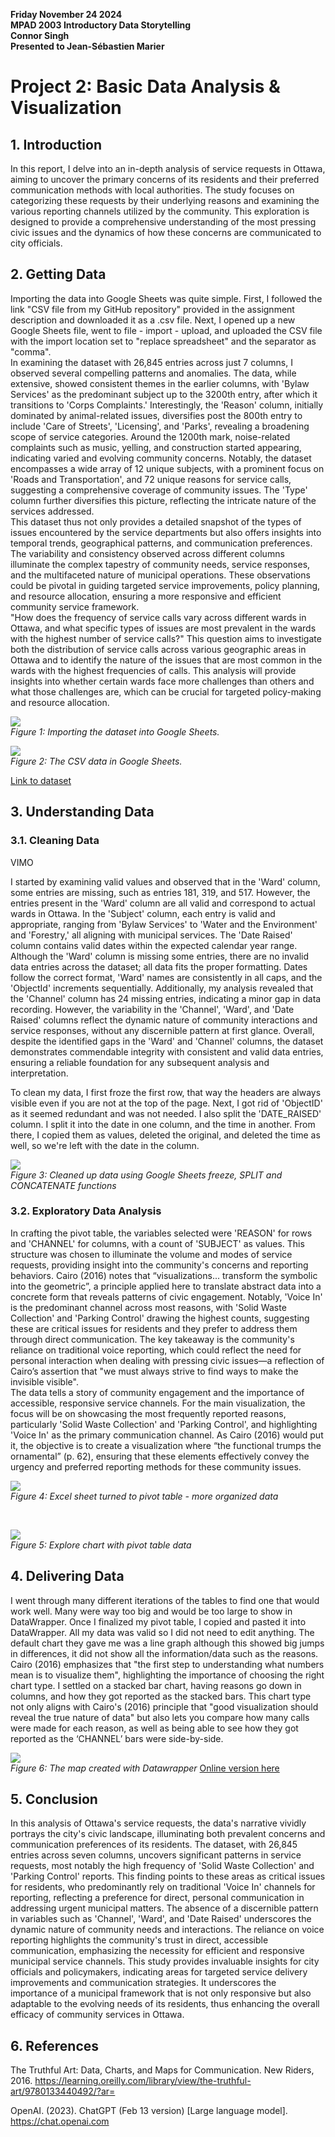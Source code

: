 **Friday November 24 2024**<br>
**MPAD 2003 Introductory Data Storytelling**<br>
**Connor Singh**<br>
**Presented to Jean-Sébastien Marier**<br>

# Project 2: Basic Data Analysis & Visualization


## 1. Introduction

In this report, I delve into an in-depth analysis of service requests in Ottawa, aiming to uncover the primary concerns of its residents and their preferred communication methods with local authorities. The study focuses on categorizing these requests by their underlying reasons and examining the various reporting channels utilized by the community. This exploration is designed to provide a comprehensive understanding of the most pressing civic issues and the dynamics of how these concerns are communicated to city officials.
<br>

## 2. Getting Data

 Importing the data into Google Sheets was quite simple. First, I followed the link "CSV file from my GitHub repository" provided in the assignment description and downloaded it as a .csv file. Next, I opened up a new Google Sheets file, went to file - import - upload, and uploaded the CSV file with the import location set to "replace spreadsheet" and the separator as "comma".
 <br> 
In examining the dataset with 26,845 entries across just 7 columns, I observed several compelling patterns and anomalies. The data, while extensive, showed consistent themes in the earlier columns, with 'Bylaw Services' as the predominant subject up to the 3200th entry, after which it transitions to 'Corps Complaints.' Interestingly, the 'Reason' column, initially dominated by animal-related issues, diversifies post the 800th entry to include 'Care of Streets', 'Licensing', and 'Parks', revealing a broadening scope of service categories. Around the 1200th mark, noise-related complaints such as music, yelling, and construction started appearing, indicating varied and evolving community concerns. Notably, the dataset encompasses a wide array of 12 unique subjects, with a prominent focus on 'Roads and Transportation', and 72 unique reasons for service calls, suggesting a comprehensive coverage of community issues. The 'Type' column further diversifies this picture, reflecting the intricate nature of the services addressed.
<br>
This dataset thus not only provides a detailed snapshot of the types of issues encountered by the service departments but also offers insights into temporal trends, geographical patterns, and communication preferences. The variability and consistency observed across different columns illuminate the complex tapestry of community needs, service responses, and the multifaceted nature of municipal operations. These observations could be pivotal in guiding targeted service improvements, policy planning, and resource allocation, ensuring a more responsive and efficient community service framework.
<br>
"How does the frequency of service calls vary across different wards in Ottawa, and what specific types of issues are most prevalent in the wards with the highest number of service calls?" This question aims to investigate both the distribution of service calls across various geographic areas in Ottawa and to identify the nature of the issues that are most common in the wards with the highest frequencies of calls. This analysis will provide insights into whether certain wards face more challenges than others and what those challenges are, which can be crucial for targeted policy-making and resource allocation.



![](importFile.png)<br>
*Figure 1: Importing the dataset into Google Sheets.*
<br>




![](dataset_speadsheet.png)<br>
*Figure 2: The CSV data in Google Sheets.*

[Link to dataset](https://docs.google.com/spreadsheets/d/1-5zMoZkcVM2AVonTv4MaRpOtUMiWvHk3xrzonO0j34U/edit?usp=sharing)


<!--
**Here are examples of functions and lines of code put in grey boxes:**

1. If you name a function, put it between "angled" quotation marks like this: `IMPORTHTML`.
1. If you want to include the entire line of code, do the same thing, albeit with your entire code: `=IMPORTHTML("https://en.wikipedia.org/wiki/China"; "table", 5)`.
1. Alternatively, you can put your code in an independent box using the template below:

``` r
=IMPORTHTML("https://en.wikipedia.org/wiki/China"; "table", 5)
```
This also shows how to create an ordered list. Simply put `1.` before each item.
-->

## 3. Understanding Data

### 3.1. Cleaning Data

VIMO

I started by examining valid values and observed that in the 'Ward' column, some entries are missing, such as entries 181, 319, and 517. However, the entries present in the 'Ward' column are all valid and correspond to actual wards in Ottawa. In the 'Subject' column, each entry is valid and appropriate, ranging from 'Bylaw Services' to 'Water and the Environment' and 'Forestry,' all aligning with municipal services. The 'Date Raised' column contains valid dates within the expected calendar year range. Although the 'Ward' column is missing some entries, there are no invalid data entries across the dataset; all data fits the proper formatting. Dates follow the correct format, 'Ward' names are consistently in all caps, and the 'ObjectId' increments sequentially. Additionally, my analysis revealed that the 'Channel' column has 24 missing entries, indicating a minor gap in data recording. However, the variability in the 'Channel', 'Ward', and 'Date Raised' columns reflect the dynamic nature of community interactions and service responses, without any discernible pattern at first glance. Overall, despite the identified gaps in the 'Ward' and 'Channel' columns, the dataset demonstrates commendable integrity with consistent and valid data entries, ensuring a reliable foundation for any subsequent analysis and interpretation.

To clean my data, I first froze the first row, that way the headers are always visible even if you are not at the top of the page. Next, I got rid of 'ObjectID' as it seemed redundant and was not needed. I also split the 'DATE_RAISED' column. I split it into the date in one column, and the time in another. From there, I copied them as values, deleted the original, and deleted the time as well, so we're left with the date in the column.

![](cleaningData.png)<br>
*Figure 3: Cleaned up data using Google Sheets freeze, SPLIT and CONCATENATE functions*




### 3.2. Exploratory Data Analysis

In crafting the pivot table, the variables selected were 'REASON' for rows and 'CHANNEL' for columns, with a count of 'SUBJECT' as values. This structure was chosen to illuminate the volume and modes of service requests, providing insight into the community's concerns and reporting behaviors. Cairo (2016) notes that “visualizations... transform the symbolic into the geometric”, a principle applied here to translate abstract data into a concrete form that reveals patterns of civic engagement. Notably, 'Voice In' is the predominant channel across most reasons, with 'Solid Waste Collection' and 'Parking Control' drawing the highest counts, suggesting these are critical issues for residents and they prefer to address them through direct communication. The key takeaway is the community's reliance on traditional voice reporting, which could reflect the need for personal interaction when dealing with pressing civic issues—a reflection of Cairo’s assertion that "we must always strive to find ways to make the invisible visible".
<br>
The data tells a story of community engagement and the importance of accessible, responsive service channels. For the main visualization, the focus will be on showcasing the most frequently reported reasons, particularly 'Solid Waste Collection' and 'Parking Control', and highlighting 'Voice In' as the primary communication channel. As Cairo (2016) would put it, the objective is to create a visualization where “the functional trumps the ornamental” (p. 62), ensuring that these elements effectively convey the urgency and preferred reporting methods for these community issues.

![](PIVOT.png)<br>
*Figure 4: Excel sheet turned to pivot table - more organized data*

<br>

![](explorchart.png)<br>
*Figure 5: Explore chart with pivot table data*




## 4. Delivering Data

I went through many different iterations of the tables to find one that would work well. Many were way too big and would be too large to show in DataWrapper. Once I finalized my pivot table, I copied and pasted it into DataWrapper. All my data was valid so I did not need to edit anything. The default chart they gave me was a line graph although this showed big jumps in differences, it did not show all the information/data such as the reasons. Cairo (2016) emphasizes that "the first step to understanding what numbers mean is to visualize them", highlighting the importance of choosing the right chart type. I settled on a stacked bar chart, having reasons go down in columns, and how they got reported as the stacked bars. This chart type not only aligns with Cairo's (2016) principle that "good visualization should reveal the true nature of data" but also lets you compare how many calls were made for each reason, as well as being able to see how they got reported as the ‘CHANNEL’ bars were side-by-side.

![](datawrap.png)<br>
*Figure 6: The map created with Datawrapper*
[Online version here](https://datawrapper.dwcdn.net/aGcci/1/)

## 5. Conclusion

In this analysis of Ottawa's service requests, the data's narrative vividly portrays the city's civic landscape, illuminating both prevalent concerns and communication preferences of its residents. The dataset, with 26,845 entries across seven columns, uncovers significant patterns in service requests, most notably the high frequency of 'Solid Waste Collection' and 'Parking Control' reports. This finding points to these areas as critical issues for residents, who predominantly rely on traditional 'Voice In' channels for reporting, reflecting a preference for direct, personal communication in addressing urgent municipal matters. The absence of a discernible pattern in variables such as 'Channel', 'Ward', and 'Date Raised' underscores the dynamic nature of community needs and interactions. The reliance on voice reporting highlights the community's trust in direct, accessible communication, emphasizing the necessity for efficient and responsive municipal service channels. This study provides invaluable insights for city officials and policymakers, indicating areas for targeted service delivery improvements and communication strategies. It underscores the importance of a municipal framework that is not only responsive but also adaptable to the evolving needs of its residents, thus enhancing the overall efficacy of community services in Ottawa.


## 6. References


The Truthful Art: Data, Charts, and Maps for Communication. New Riders, 2016.
https://learning.oreilly.com/library/view/the-truthful-art/9780133440492/?ar= 



OpenAI. (2023). ChatGPT (Feb 13 version) [Large language model]. 
https://chat.openai.com 



